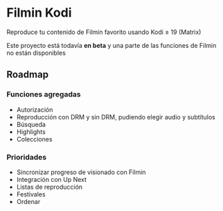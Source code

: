 # Filmin Kodi
Reproduce tu contenido de Filmin favorito usando Kodi ≥ 19 (Matrix)

Este proyecto está todavía **en beta** y una parte de las funciones de Filmin no están disponibles

## Roadmap

### Funciones agregadas
* Autorización
* Reproducción con DRM y sin DRM, pudiendo elegir audio y subtítulos
* Búsqueda
* Highlights
* Colecciones

### Prioridades
* Sincronizar progreso de visionado con Filmin
* Integración con Up Next
* Listas de reproducción
* Festivales
* Ordenar
